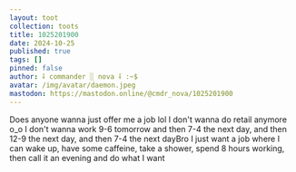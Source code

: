 ```yaml
---
layout: toot
collection: toots
title: 1025201900
date: 2024-10-25
published: true
tags: []
pinned: false
author: ⸸ commander ░ nova ⸸ :~$
avatar: /img/avatar/daemon.jpeg
mastodon: https://mastodon.online/@cmdr_nova/1025201900
---
```


Does anyone wanna just offer me a job lol I don't wanna do retail anymore o_o I don't wanna work 9-6 tomorrow and then 7-4 the next day, and then 12-9 the next day, and then 7-4 the next dayBro I just want a job where I can wake up, have some caffeine, take a shower, spend 8 hours working, then call it an evening and do what I want
